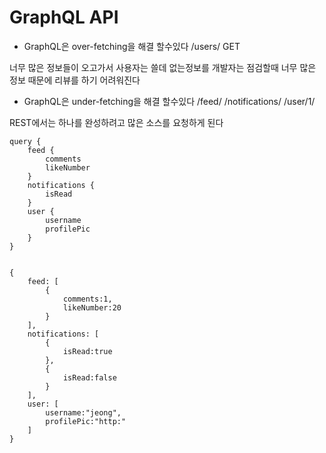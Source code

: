 # GraphQL API

- GraphQL은 over-fetching을 해결 할수있다
    /users/ GET 
    
너무 많은 정보들이 오고가서 사용자는 쓸데 없는정보를
개발자는 점검할때 너무 많은 정보 때문에 리뷰를 하기 
어려워진다

- GraphQL은 under-fetching을 해결 할수있다
    /feed/
    /notifications/
    /user/1/

REST에서는 하나를 완성하려고 많은 소스를 요청하게 된다


    query {
        feed {
            comments
            likeNumber
        }
        notifications {
            isRead
        }
        user {
            username
            profilePic
        }
    }


    {
        feed: [
            {
                comments:1,
                likeNumber:20
            }
        ],
        notifications: [
            {
                isRead:true
            },
            {
                isRead:false
            }
        ],
        user: [
            username:"jeong",
            profilePic:"http:"
        ]
    }